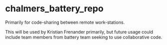 # chalmers_battery_repo
Primarily for code-sharing between remote work-stations.

This will be used by Kristian Frenander primarily, but future usage could include team members from battery team seeking to use 
collaborative code.

